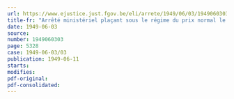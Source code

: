 ```yaml
---
url: https://www.ejustice.just.fgov.be/eli/arrete/1949/06/03/1949060303/justel
title-fr: "Arrêté ministériel plaçant sous le régime du prix normal le verre à vitre et les glaces"
date: 1949-06-03
source:
number: 1949060303
page: 5328
case: 1949-06-03/03
publication: 1949-06-11
starts:
modifies:
pdf-original:
pdf-consolidated:
---
```


